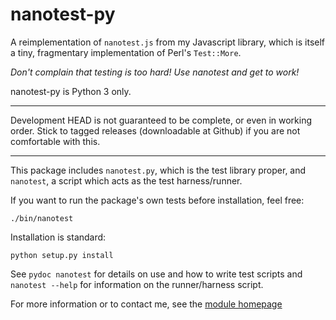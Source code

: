 nanotest-py
===========

A reimplementation of `nanotest.js` from my Javascript library, which
is itself a tiny, fragmentary implementation of Perl's `Test::More`.

*Don't complain that testing is too hard! Use nanotest and get to work!*

nanotest-py is Python 3 only.

----

Development HEAD is not guaranteed to be complete, or even in working
order. Stick to tagged releases (downloadable at Github) if you are
not comfortable with this.

----

This package includes `nanotest.py`, which is the test library proper,
and `nanotest`, a script which acts as the test harness/runner.

If you want to run the package's own tests before installation, feel
free:

    ./bin/nanotest

Installation is standard:

    python setup.py install

See `pydoc nanotest` for details on use and how to write test scripts
and `nanotest --help` for information on the runner/harness script.

For more information or to contact me, see the [module
homepage](https://github.com/firepear/nanotest-py/)
